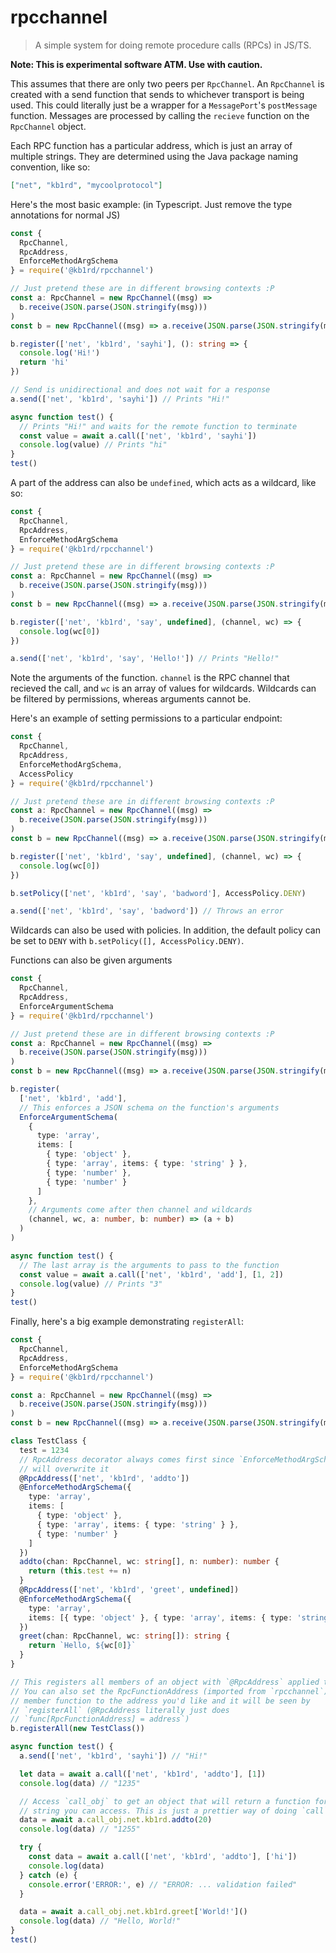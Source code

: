 # rpcchannel
> A simple system for doing remote procedure calls (RPCs) in JS/TS.

**Note: This is experimental software ATM. Use with caution.**

This assumes that there are only two peers per `RpcChannel`. An `RpcChannel` is
created with a send function that sends to whichever transport is being used.
This could literally just be a wrapper for a `MessagePort`'s `postMessage`
function. Messages are processed by calling the `recieve` function on the
`RpcChannel` object.

Each RPC function has a particular address, which is just an array of multiple
strings. They are determined using the Java package naming convention, like so:
```json
["net", "kb1rd", "mycoolprotocol"]
```

Here's the most basic example: (in Typescript. Just remove the type annotations
for normal JS)
```typescript
const {
  RpcChannel,
  RpcAddress,
  EnforceMethodArgSchema
} = require('@kb1rd/rpcchannel')

// Just pretend these are in different browsing contexts :P
const a: RpcChannel = new RpcChannel((msg) =>
  b.receive(JSON.parse(JSON.stringify(msg)))
)
const b = new RpcChannel((msg) => a.receive(JSON.parse(JSON.stringify(msg))))

b.register(['net', 'kb1rd', 'sayhi'], (): string => {
  console.log('Hi!')
  return 'hi'
})

// Send is unidirectional and does not wait for a response
a.send(['net', 'kb1rd', 'sayhi']) // Prints "Hi!"

async function test() {
  // Prints "Hi!" and waits for the remote function to terminate
  const value = await a.call(['net', 'kb1rd', 'sayhi'])
  console.log(value) // Prints "hi"
}
test()
```

A part of the address can also be `undefined`, which acts as a wildcard, like so:
```typescript
const {
  RpcChannel,
  RpcAddress,
  EnforceMethodArgSchema
} = require('@kb1rd/rpcchannel')

// Just pretend these are in different browsing contexts :P
const a: RpcChannel = new RpcChannel((msg) =>
  b.receive(JSON.parse(JSON.stringify(msg)))
)
const b = new RpcChannel((msg) => a.receive(JSON.parse(JSON.stringify(msg))))

b.register(['net', 'kb1rd', 'say', undefined], (channel, wc) => {
  console.log(wc[0])
})

a.send(['net', 'kb1rd', 'say', 'Hello!']) // Prints "Hello!"
```
Note the arguments of the function. `channel` is the RPC channel that recieved
the call, and `wc` is an array of values for wildcards. Wildcards can be
filtered by permissions, whereas arguments cannot be.

Here's an example of setting permissions to a particular endpoint:
```typescript
const {
  RpcChannel,
  RpcAddress,
  EnforceMethodArgSchema,
  AccessPolicy
} = require('@kb1rd/rpcchannel')

// Just pretend these are in different browsing contexts :P
const a: RpcChannel = new RpcChannel((msg) =>
  b.receive(JSON.parse(JSON.stringify(msg)))
)
const b = new RpcChannel((msg) => a.receive(JSON.parse(JSON.stringify(msg))))

b.register(['net', 'kb1rd', 'say', undefined], (channel, wc) => {
  console.log(wc[0])
})

b.setPolicy(['net', 'kb1rd', 'say', 'badword'], AccessPolicy.DENY)

a.send(['net', 'kb1rd', 'say', 'badword']) // Throws an error
```
Wildcards can also be used with policies. In addition, the default policy can
be set to `DENY` with `b.setPolicy([], AccessPolicy.DENY)`.

Functions can also be given arguments
```typescript
const {
  RpcChannel,
  RpcAddress,
  EnforceArgumentSchema
} = require('@kb1rd/rpcchannel')

// Just pretend these are in different browsing contexts :P
const a: RpcChannel = new RpcChannel((msg) =>
  b.receive(JSON.parse(JSON.stringify(msg)))
)
const b = new RpcChannel((msg) => a.receive(JSON.parse(JSON.stringify(msg))))

b.register(
  ['net', 'kb1rd', 'add'],
  // This enforces a JSON schema on the function's arguments
  EnforceArgumentSchema(
    {
      type: 'array',
      items: [
        { type: 'object' },
        { type: 'array', items: { type: 'string' } },
        { type: 'number' },
        { type: 'number' }
      ]
    },
    // Arguments come after then channel and wildcards
    (channel, wc, a: number, b: number) => (a + b)
  )
)

async function test() {
  // The last array is the arguments to pass to the function
  const value = await a.call(['net', 'kb1rd', 'add'], [1, 2])
  console.log(value) // Prints "3"
}
test()
```

Finally, here's a big example demonstrating `registerAll`:
```typescript
const {
  RpcChannel,
  RpcAddress,
  EnforceMethodArgSchema
} = require('@kb1rd/rpcchannel')

const a: RpcChannel = new RpcChannel((msg) =>
  b.receive(JSON.parse(JSON.stringify(msg)))
)
const b = new RpcChannel((msg) => a.receive(JSON.parse(JSON.stringify(msg))))

class TestClass {
  test = 1234
  // RpcAddress decorator always comes first since `EnforceMethodArgSchema`
  // will overwrite it
  @RpcAddress(['net', 'kb1rd', 'addto'])
  @EnforceMethodArgSchema({
    type: 'array',
    items: [
      { type: 'object' },
      { type: 'array', items: { type: 'string' } },
      { type: 'number' }
    ]
  })
  addto(chan: RpcChannel, wc: string[], n: number): number {
    return (this.test += n)
  }
  @RpcAddress(['net', 'kb1rd', 'greet', undefined])
  @EnforceMethodArgSchema({
    type: 'array',
    items: [{ type: 'object' }, { type: 'array', items: { type: 'string' } }]
  })
  greet(chan: RpcChannel, wc: string[]): string {
    return `Hello, ${wc[0]}`
  }
}

// This registers all members of an object with `@RpcAddress` applied to them
// You can also set the RpcFunctionAddress (imported from `rpcchannel`) on a
// member function to the address you'd like and it will be seen by
// `registerAll` (@RpcAddress literally just does
// `func[RpcFunctionAddress] = address`)
b.registerAll(new TestClass())

async function test() {
  a.send(['net', 'kb1rd', 'sayhi']) // "Hi!"

  let data = await a.call(['net', 'kb1rd', 'addto'], [1])
  console.log(data) // "1235"

  // Access `call_obj` to get an object that will return a function for every
  // string you can access. This is just a prettier way of doing `call`.
  data = await a.call_obj.net.kb1rd.addto(20)
  console.log(data) // "1255"

  try {
    const data = await a.call(['net', 'kb1rd', 'addto'], ['hi'])
    console.log(data)
  } catch (e) {
    console.error('ERROR:', e) // "ERROR: ... validation failed"
  }

  data = await a.call_obj.net.kb1rd.greet['World!']()
  console.log(data) // "Hello, World!"
}
test()
```